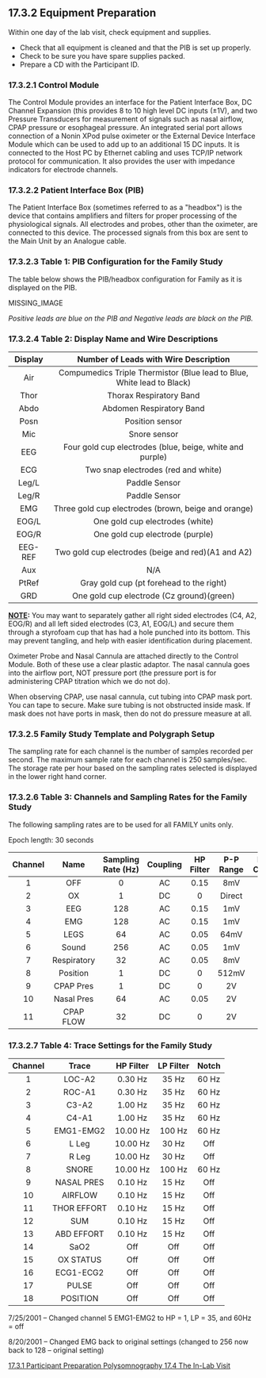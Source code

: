 ## 17.3.2 Equipment Preparation

Within one day of the lab visit, check equipment and supplies.

* Check that all equipment is cleaned and that the PIB is set up properly.
* Check to be sure you have spare supplies packed.
* Prepare a CD with the Participant ID.

### 17.3.2.1 Control Module

The Control Module provides an interface for the Patient Interface Box, DC Channel Expansion (this provides 8 to 10 high level DC inputs (±1V), and two Pressure Transducers for measurement of signals such as nasal airflow, CPAP pressure or esophageal pressure. An integrated serial port allows connection of a Nonin XPod pulse oximeter or the External Device Interface Module which can be used to add up to an additional 15 DC inputs. It is connected to the Host PC by Ethernet cabling and uses TCP/IP network protocol for communication. It also provides the user with impedance indicators for electrode channels.

### 17.3.2.2 Patient Interface Box (PIB)

The Patient Interface Box (sometimes referred to as a "headbox") is the device that contains amplifiers and filters for proper processing of the physiological signals. All electrodes and probes, other than the oximeter, are connected to this device. The processed signals from this box are sent to the Main Unit by an Analogue cable.

### 17.3.2.3 Table 1: PIB Configuration for the Family Study

The table below shows the PIB/headbox configuration for Family as it is displayed on the PIB.

MISSING_IMAGE

_Positive leads are blue on the PIB and Negative leads are black on the PIB._

### 17.3.2.4 Table 2: Display Name and Wire Descriptions

| Display | Number of Leads with Wire Description                                  |
|:-------:|:----------------------------------------------------------------------:|
| Air     | Compumedics Triple Thermistor (Blue lead to Blue, White lead to Black) |
| Thor    | Thorax Respiratory Band                                                |
| Abdo    | Abdomen Respiratory Band                                               |
| Posn    | Position sensor                                                        |
| Mic     | Snore sensor                                                           |
| EEG     | Four gold cup electrodes (blue, beige, white and purple)               |
| ECG     | Two snap electrodes (red and white)                                    |
| Leg/L   | Paddle Sensor                                                          |
| Leg/R   | Paddle Sensor                                                          |
| EMG     | Three gold cup electrodes (brown, beige and orange)                    |
| EOG/L   | One gold cup electrodes (white)                                        |
| EOG/R   | One gold cup electrode (purple)                                        |
| EEG-REF | Two gold cup electrodes (beige and red)(A1 and A2)                     |
| Aux     | N/A                                                                    |
| PtRef   | Gray gold cup (pt forehead to the right)                               |
| GRD     | One gold cup electrode (Cz ground)(green)                              |


**<u>NOTE</u>:** You may want to separately gather all right sided electrodes (C4, A2, EOG/R) and all left sided electrodes (C3, A1, EOG/L) and secure them through a styrofoam cup that has had a hole punched into its bottom. This may prevent tangling, and help with easier identification during placement.

Oximeter Probe and Nasal Cannula are attached directly to the Control Module. Both of these use a clear plastic adaptor. The nasal cannula goes into the airflow port, NOT pressure port (the pressure port is for administering CPAP titration which we do not do).

When observing CPAP, use nasal cannula, cut tubing into CPAP mask port. You can tape to secure. Make sure tubing is not obstructed inside mask. If mask does not have ports in mask, then do not do pressure measure at all.

### 17.3.2.5 Family Study Template and Polygraph Setup

The sampling rate for each channel is the number of samples recorded per second.  The maximum sample rate for each channel is 250 samples/sec.  The storage rate per hour based on the sampling rates selected is displayed in the lower right hand corner.

### 17.3.2.6 Table 3: Channels and Sampling Rates for the Family Study

The following sampling rates are to be used for all FAMILY units only.

Epoch length: 30 seconds

| Channel | Name        | Sampling Rate (Hz) | Coupling | HP Filter | P-P Range | Imp. Check |
|:-------:| :----------:|:------------------:|:--------:|:---------:|:---------:|:----------:|
| 1       | OFF         | 0                  | AC       | 0.15      | 8mV       | No         |
| 2       | OX          | 1                  | DC       | 0         | Direct    | Yes        |
| 3       | EEG         | 128                | AC       | 0.15      | 1mV       | Yes        |
| 4       | EMG         | 128                | AC       | 0.15      | 1mV       | No         |
| 5       | LEGS        | 64                 | AC       | 0.05      | 64mV      | No         |
| 6       | Sound       | 256                | AC       | 0.05      | 1mV       | No         |
| 7       | Respiratory | 32                 | AC       | 0.05      | 8mV       | No         |
| 8       | Position    | 1                  | DC       | 0         | 512mV     | No         |
| 9       | CPAP Pres   | 1                  | DC       | 0         | 2V        | No         |
| 10      | Nasal Pres  | 64                 | AC       | 0.05      | 2V        | No         |
| 11      | CPAP FLOW   | 32                 | DC       | 0         | 2V        | No         |

### 17.3.2.7 Table 4: Trace Settings for the Family Study

| Channel | Trace       | HP Filter | LP Filter | Notch |
|:-------:|:-----------:|:---------:|:---------:|:-----:|
| 1       | LOC-A2      | 0.30 Hz   | 35 Hz     | 60 Hz |
| 2       | ROC-A1      | 0.30 Hz   | 35 Hz     | 60 Hz |
| 3       | C3-A2       | 1.00 Hz   | 35 Hz     | 60 Hz |
| 4       | C4-A1       | 1.00 Hz   | 35 Hz     | 60 Hz |
| 5       | EMG1-EMG2   | 10.00 Hz  | 100 Hz    | 60 Hz |
| 6       | L Leg       | 10.00 Hz  | 30 Hz     | Off   |
| 7       | R Leg       | 10.00 Hz  | 30 Hz     | Off   |
| 8       | SNORE       | 10.00 Hz  | 100 Hz    | 60 Hz |
| 9       | NASAL PRES  | 0.10 Hz   | 15 Hz     | Off   |
| 10      | AIRFLOW     | 0.10 Hz   | 15 Hz     | Off   |
| 11      | THOR EFFORT | 0.10 Hz   | 15 Hz     | Off   |
| 12      | SUM         | 0.10 Hz   | 15 Hz     | Off   |
| 13      | ABD EFFORT  | 0.10 Hz   | 15 Hz     | Off   |
| 14      | SaO2        | Off       | Off       | Off   |
| 15      | OX STATUS   | Off       | Off       | Off   |
| 16      | ECG1-ECG2   | Off       | Off       | Off   |
| 17      | PULSE       | Off       | Off       | Off   |
| 18      | POSITION    | Off       | Off       | Off   |

7/25/2001 – Changed channel 5 EMG1-EMG2 to HP = 1, LP = 35, and 60Hz = off

8/20/2001 – Changed EMG back to original settings (changed to 256 now back to 128 – original setting)


<div class="center">
<div class="btn-group">
  <a href=":pages_path:/manuals/polysomnography/17-03-01-ppt-prep.md" class="btn btn-default">
    <span class="glyphicon glyphicon-chevron-left"></span>
    17.3.1 Participant Preparation
  </a>

  <a href=":pages_path:/manuals/polysomnography" class="btn btn-default">
    <span class="glyphicon glyphicon-chevron-up"></span>
    Polysomnography
  </a>

  <a href=":pages_path:/manuals/polysomnography/17-04-in-lab-visit.md" class="btn btn-success">
    17.4 The In-Lab Visit
    <span class="glyphicon glyphicon-chevron-right"></span>
  </a>
</div>
</div>
